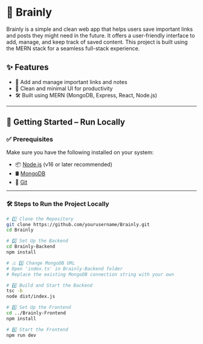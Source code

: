 # 🧠 Brainly

Brainly is a simple and clean web app that helps users save important links and posts they might need in the future. It offers a user-friendly interface to add, manage, and keep track of saved content. This project is built using the MERN stack for a seamless full-stack experience.

## ✨ Features

- 📌 Add and manage important links and notes  
- 🧼 Clean and minimal UI for productivity  
- 🛠️ Built using MERN (MongoDB, Express, React, Node.js)

---

## 🚀 Getting Started – Run Locally

### ✅ Prerequisites

Make sure you have the following installed on your system:

- 📦 [Node.js](https://nodejs.org/) (v16 or later recommended)  
- 🛢️ [MongoDB](https://www.mongodb.com/)  
- 🔧 [Git](https://git-scm.com/)

---

### 🛠 Steps to Run the Project Locally

```bash
# 1️⃣ Clone the Repository
git clone https://github.com/yourusername/Brainly.git
cd Brainly

# 2️⃣ Set Up the Backend
cd Brainly-Backend
npm install

# ⚠️ 3️⃣ Change MongoDB URL
# Open 'index.ts' in Brainly-Backend folder
# Replace the existing MongoDB connection string with your own

# 4️⃣ Build and Start the Backend
tsc -b
node dist/index.js

# 5️⃣ Set Up the Frontend
cd ../Brainly-Frontend
npm install

# 6️⃣ Start the Frontend
npm run dev
